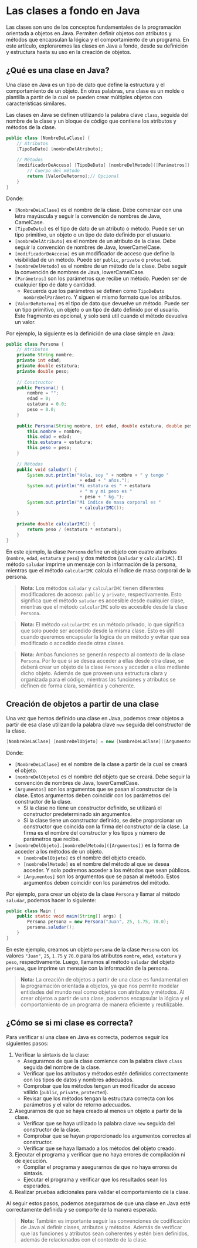 # Las clases a fondo en Java

Las clases son uno de los conceptos fundamentales de la programación orientada a objetos en Java. Permiten definir
objetos con atributos y métodos que encapsulan la lógica y el comportamiento de un programa. En este artículo,
exploraremos las clases en Java a fondo, desde su definición y estructura hasta su uso en la creación de objetos.

## ¿Qué es una clase en Java?

Una clase en Java es un tipo de dato que define la estructura y el comportamiento de un objeto. En otras palabras,
una clase es un molde o plantilla a partir de la cual se pueden crear múltiples objetos con características similares.

Las clases en Java se definen utilizando la palabra clave `class`, seguida del nombre de la clase y un bloque de código
que contiene los atributos y métodos de la clase.

```java
public class [NombreDeLaClase] {
    // Atributos
    [TipoDeDato] [nombreDelAtributo];
    
    // Métodos
    [modificadorDeAcceso] [TipoDeDato] [nombreDelMetodo]([Parámetros]) {
        // Cuerpo del método
        return [ValorDeRetorno];// Opcional
    }
}
```

Donde:

- `[NombreDeLaClase]` es el nombre de la clase. Debe comenzar con una letra mayúscula y seguir la convención de nombres
  de Java, CamelCase.
- `[TipoDeDato]` es el tipo de dato de un atributo o método. Puede ser un tipo primitivo, un objeto o un tipo de dato
  definido por el usuario.
- `[nombreDelAtributo]` es el nombre de un atributo de la clase. Debe seguir la convención de nombres de Java,
  lowerCamelCase.
- `[modificadorDeAcceso]` es un modificador de acceso que define la visibilidad de un método. Puede ser `public`,
  `private` o `protected`.
- `[nombreDelMetodo]` es el nombre de un método de la clase. Debe seguir la convención de nombres de Java,
  lowerCamelCase.
- `[Parámetros]` son los parámetros que recibe un método. Pueden ser de cualquier tipo de dato y cantidad.
    - Recuerda que los parámetros se definen como `TipoDeDato nombreDelParámetro`. Y siguen el mismo formato que los
      atributos.
- `[ValorDeRetorno]` es el tipo de dato que devuelve un método. Puede ser un tipo primitivo, un objeto o un tipo de dato
  definido por el usuario. Este fragmento es opcional, y solo será util cuando el método devuelva un valor.

Por ejemplo, la siguiente es la definición de una clase simple en
Java:

```java
public class Persona {
    // Atributos
    private String nombre;
    private int edad;
    private double estatura;
    private double peso;
    
    // Constructor
    public Persona() {
        nombre = "";
        edad = 0;
        estatura = 0.0;
        peso = 0.0;
    }
    
    public Persona(String nombre, int edad, double estatura, double peso) {
        this.nombre = nombre;
        this.edad = edad;
        this.estatura = estatura;
        this.peso = peso;
    }
    
    // Métodos
    public void saludar() {
        System.out.println("Hola, soy " + nombre + " y tengo " 
                            + edad + " años.");
        System.out.println("Mi estatura es " + estatura 
                            + " m y mi peso es " 
                            + peso + " kg.");
        System.out.println("Mi índice de masa corporal es " 
                            + calcularIMC());                    
    }
    
    private double calcularIMC() {
        return peso / (estatura * estatura);
    }
}
```

En este ejemplo, la clase `Persona` define un objeto con cuatro atributos (`nombre`, `edad`, `estatura` y `peso`) y
dos métodos (`saludar` y `calcularIMC`). El método `saludar` imprime un mensaje con la información de la persona,
mientras que el método `calcularIMC` calcula el índice de masa corporal de la persona.

> **Nota:** Los métodos `saludar` y `calcularIMC` tienen diferentes modificadores de acceso: `public` y `private`,
> respectivamente. Esto significa que el método `saludar` es accesible desde cualquier clase, mientras que el método
> `calcularIMC` solo es accesible desde la clase `Persona`.

> **Nota:** El método `calcularIMC` es un método privado, lo que significa que solo puede ser accedido desde la misma
> clase. Esto es útil cuando queremos encapsular la lógica de un método y evitar que sea modificado o accedido desde
> otras clases.

> **Nota:** Ambas funciones se generán respecto al contexto de la clase `Persona`. Por lo que si se desea acceder a
> ellas desde otra clase, se deberá crear un objeto de la clase `Persona` y acceder a ellas mediante dicho objeto.
> Además de que proveen una estructura clara y organizada para el código, mientras las funciones y atributos se
> definen de forma clara, semántica y coherente.

## Creación de objetos a partir de una clase

Una vez que hemos definido una clase en Java, podemos crear objetos a partir de esa clase utilizando la palabra clave
`new` seguida del constructor de la clase.

```java
[NombreDeLaClase] [nombreDelObjeto] = new [NombreDeLaClase]([Argumentos]);
```

Donde:

- `[NombreDeLaClase]` es el nombre de la clase a partir de la cual se creará el objeto.
- `[nombreDelObjeto]` es el nombre del objeto que se creará. Debe seguir la convención de nombres de Java,
  lowerCamelCase.
- `[Argumentos]` son los argumentos que se pasan al constructor de la clase. Estos argumentos deben coincidir con los
  parámetros del constructor de la clase.
    - Si la clase no tiene un constructor definido, se utilizará el constructor predeterminado sin argumentos.
    - Si la clase tiene un constructor definido, se debe proporcionar un constructor que coincida con la firma del
      constructor de la clase. La firma es el nombre del constructor y los tipos y número de parámetros que recibe.
- `[nombreDelObjeto].[nombreDelMetodo]([Argumentos])` es la forma de acceder a los métodos de un objeto.
    - `[nombreDelObjeto]` es el nombre del objeto creado.
    - `[nombreDelMetodo]` es el nombre del método al que se desea acceder. Y solo podremos acceder a los métodos que
      sean públicos.
    - `[Argumentos]` son los argumentos que se pasan al método. Estos argumentos deben coincidir con los parámetros del
      método.

Por ejemplo, para crear un objeto de la clase `Persona` y llamar al método `saludar`, podemos hacer lo siguiente:

```java
public class Main {
    public static void main(String[] args) {
        Persona persona = new Persona("Juan", 25, 1.75, 70.0);
        persona.saludar();
    }
}
```

En este ejemplo, creamos un objeto `persona` de la clase `Persona` con los valores `"Juan"`, `25`, `1.75` y `70.0`
para los atributos `nombre`, `edad`, `estatura` y `peso`, respectivamente. Luego, llamamos al método `saludar` del
objeto `persona`, que imprime un mensaje con la información de la persona.

> **Nota:** La creación de objetos a partir de una clase es fundamental en la programación orientada a objetos, ya que
> nos permite modelar entidades del mundo real como objetos con atributos y métodos. Al crear objetos a partir de una
> clase, podemos encapsular la lógica y el comportamiento de un programa de manera eficiente y reutilizable.

## ¿Cómo se si mi clase es correcta?

Para verificar si una clase en Java es correcta, podemos seguir los siguientes pasos:

1. Verificar la sintaxis de la clase:
    - Asegurarnos de que la clase comience con la palabra clave `class` seguida del nombre de la clase.
    - Verificar que los atributos y métodos estén definidos correctamente con los tipos de datos y nombres adecuados.
    - Comprobar que los métodos tengan un modificador de acceso válido (`public`, `private`, `protected`).
    - Revisar que los métodos tengan la estructura correcta con los parámetros y el valor de retorno adecuados.
2. Asegurarnos de que se haya creado al menos un objeto a partir de la clase.
    - Verificar que se haya utilizado la palabra clave `new` seguida del constructor de la clase.
    - Comprobar que se hayan proporcionado los argumentos correctos al constructor.
    - Verificar que se haya llamado a los métodos del objeto creado.
3. Ejecutar el programa y verificar que no haya errores de compilación ni de ejecución.
    - Compilar el programa y asegurarnos de que no haya errores de sintaxis.
    - Ejecutar el programa y verificar que los resultados sean los esperados.
4. Realizar pruebas adicionales para validar el comportamiento de la clase.

Al seguir estos pasos, podemos asegurarnos de que una clase en Java esté correctamente definida y se comporte de la
manera esperada.

> **Nota:** También es importante seguir las convenciones de codificación de Java al definir clases, atributos y
> métodos. Además de verificar que las funciones y atributos sean coherentes y estén bien definidos, además de
> relacionados con el contexto de la clase.
